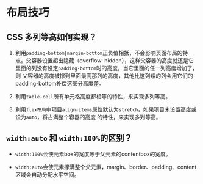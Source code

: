 # 布局技巧

## CSS 多列等高如何实现？

1. 利用`padding-bottom|margin-bottom`正负值相抵，不会影响页面布局的特点。父容器设置超出隐藏（overflow:
hidden），这样父容器的高度就还是它里面的列没有设定`padding-bottom`时的高度，当它里面的任一列高度增加了，则
父容器的高度被撑到里面最高那列的高度，其他比这列矮的列会用它们的padding-bottom补偿这部分高度差。

2. 利用`table-cell`所有单元格高度都相等的特性，来实现多列等高。

3. 利用`flex布局`中项目`align-items`属性默认为`stretch`，如果项目未设置高度或设为`auto`，将占满整个容器的高度
的特性，来实现多列等高。

## `width:auto` 和 `width:100%`的区别？

- `width:100%`会使元素box的宽度等于父元素的contentbox的宽度。

- `width:auto`会使元素撑满整个父元素，margin、border、padding、content区域会自动分配水平空间。


